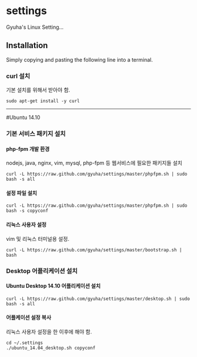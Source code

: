 settings
========

Gyuha's Linux Setting...

## Installation

Simply copying and pasting the following line into a terminal.

### curl 설치
기본 설치를 위해서 받아야 함.

    sudo apt-get install -y curl
-----
#Ubuntu 14.10

### 기본 서비스 패키지 설치

#### php-fpm 개발 환경
nodejs, java, nginx, vim, mysql, php-fpm 등 웹서비스에 필요한 패키지들 설치

    curl -L https://raw.github.com/gyuha/settings/master/phpfpm.sh | sudo bash -s all

#### 설정 파일 설치

    curl -L https://raw.github.com/gyuha/settings/master/phpfpm.sh | sudo bash -s copyconf

#### 리눅스 사용자 설정
vim 및 리눅스 터미널용 설정.

    curl -L https://raw.github.com/gyuha/settings/master/bootstrap.sh | bash


### Desktop 어플리케이션 설치

#### Ubuntu Desktop 14.10 어플리케이션 설치

    curl -L https://raw.github.com/gyuha/settings/master/desktop.sh | sudo bash -s all

#### 어플케이션 설정 복사
리눅스 사용자 설정을 한 이후에 해야 함.

    cd ~/.settings
	./ubuntu_14.04_desktop.sh copyconf

